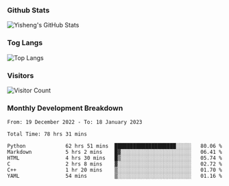 ### Github Stats
![Yisheng's GitHub Stats](https://github-readme-stats-9qabuvhk1-gongyisheng.vercel.app/api?username=gongyisheng&count_private=true&show_icons=true)
### Tog Langs
![Top Langs](https://github-readme-stats-9qabuvhk1-gongyisheng.vercel.app/api/top-langs/?username=gongyisheng&layout=compact)
### Visitors
![Visitor Count](https://profile-counter.glitch.me/gongyisheng/count.svg)
### Monthly Development Breakdown
<!--START_SECTION:waka-->

```text
From: 19 December 2022 - To: 18 January 2023

Total Time: 78 hrs 31 mins

Python             62 hrs 51 mins  ████████████████████░░░░░   80.06 %
Markdown           5 hrs 2 mins    █▓░░░░░░░░░░░░░░░░░░░░░░░   06.41 %
HTML               4 hrs 30 mins   █▒░░░░░░░░░░░░░░░░░░░░░░░   05.74 %
C                  2 hrs 8 mins    ▓░░░░░░░░░░░░░░░░░░░░░░░░   02.72 %
C++                1 hr 20 mins    ▒░░░░░░░░░░░░░░░░░░░░░░░░   01.70 %
YAML               54 mins         ▒░░░░░░░░░░░░░░░░░░░░░░░░   01.16 %
```

<!--END_SECTION:waka-->
